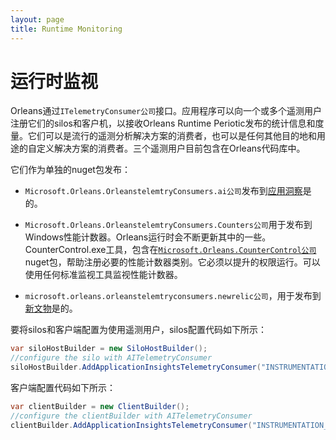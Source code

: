 ```yaml
---
layout: page
title: Runtime Monitoring
---
```


# 运行时监视

Orleans通过`ITelemetryConsumer公司`接口。应用程序可以向一个或多个遥测用户注册它们的silos和客户机，以接收Orleans Runtime Periotic发布的统计信息和度量。它们可以是流行的遥测分析解决方案的消费者，也可以是任何其他目的地和用途的自定义解决方案的消费者。三个遥测用户目前包含在Orleans代码库中。

它们作为单独的nuget包发布：

-   `Microsoft.Orleans.OrleanstelemtryConsumers.ai公司`发布到[应用洞察](https://azure.microsoft.com/en-us/services/application-insights/)是的。

-   `Microsoft.Orleans.OrleanstelemtryConsumers.Counters公司`用于发布到Windows性能计数器。Orleans运行时会不断更新其中的一些。CounterControl.exe工具，包含在[`Microsoft.Orleans.CounterControl公司`](https://www.nuget.org/packages/Microsoft.Orleans.CounterControl/)nuget包，帮助注册必要的性能计数器类别。它必须以提升的权限运行。可以使用任何标准监视工具监视性能计数器。

-   `microsoft.orleans.orleanstelemtryconsumers.newrelic公司`，用于发布到[新文物](https://newrelic.com/)是的。

要将silos和客户端配置为使用遥测用户，silos配置代码如下所示：

```c#
var siloHostBuilder = new SiloHostBuilder();
//configure the silo with AITelemetryConsumer
siloHostBuilder.AddApplicationInsightsTelemetryConsumer("INSTRUMENTATION_KEY");
```

客户端配置代码如下所示：

```c#
var clientBuilder = new ClientBuilder();
//configure the clientBuilder with AITelemetryConsumer
clientBuilder.AddApplicationInsightsTelemetryConsumer("INSTRUMENTATION_KEY");
```
